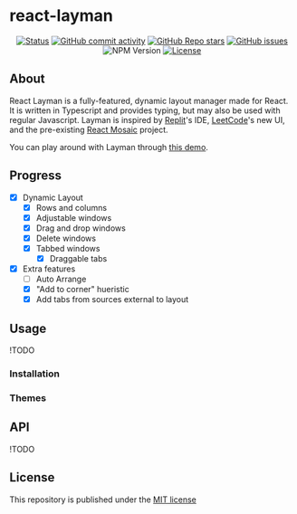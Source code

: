 # react-layman

<div align="center">
    
[![Status](https://img.shields.io/badge/status-active-success.svg)]()
[![GitHub commit activity](https://img.shields.io/github/commit-activity/t/Jeshwin/react-layman)](https://github.com/Jeshwin/react-layman)
[![GitHub Repo stars](https://img.shields.io/github/stars/Jeshwin/react-layman)](https://github.com/Jeshwin/react-layman)
[![GitHub issues](https://img.shields.io/github/issues/Jeshwin/react-layman)](https://github.com/Jeshwin/react-layman/issues)
![NPM Version](https://img.shields.io/npm/v/react-layman)
[![License](https://img.shields.io/badge/license-MIT-blue.svg)](/LICENSE)

</div>

## About <a name = "about"></a>

React Layman is a fully-featured, dynamic layout manager made for React. It is written in Typescript and provides typing, but may also be used with regular Javascript. Layman is inspired by [Replit](https://replit.com)'s IDE, [LeetCode](https://leetcode.com)'s new UI, and the pre-existing [React Mosaic](https://github.com/nomcopter/react-mosaic) project.

You can play around with Layman through [this demo](https://github.com/Jeshwin/react-layman).

## Progress

-   [x] Dynamic Layout
    -   [x] Rows and columns
    -   [x] Adjustable windows
    -   [x] Drag and drop windows
    -   [x] Delete windows
    -   [x] Tabbed windows
        -   [x] Draggable tabs
-   [x] Extra features
    -   [ ] Auto Arrange
    -   [x] "Add to corner" hueristic
    -   [x] Add tabs from sources external to layout

## Usage

!TODO

### Installation

### Themes

## API

!TODO

## License

This repository is published under the [MIT license](/LICENSE)
